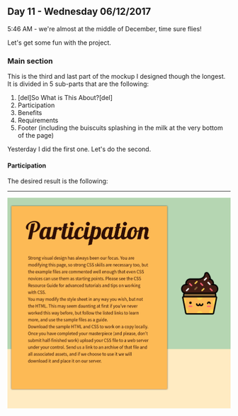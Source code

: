 ## Day 11 - Wednesday 06/12/2017

5:46 AM - we're almost at the middle of December, time sure flies!

Let's get some fun with the project.

### Main section
This is the third and last part of the mockup I designed though the longest. It is divided in 5 sub-parts that are the following:
1. [del]So What is This About?[del]
2. Participation
3. Benefits
4. Requirements
5. Footer (including the buiscuits splashing in the milk at the very bottom of the page) 

Yesterday I did the first one. Let's do the second.

#### Participation
The desired result is the following:
*****************************************************************************
![day11_0](./images/day11_0.png?raw=true)

